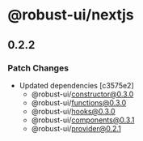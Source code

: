 # @robust-ui/nextjs

## 0.2.2

### Patch Changes

- Updated dependencies [c3575e2]
  - @robust-ui/constructor@0.3.0
  - @robust-ui/functions@0.3.0
  - @robust-ui/hooks@0.3.0
  - @robust-ui/components@0.3.1
  - @robust-ui/provider@0.2.1
